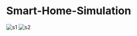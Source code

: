 # Smart-Home-Simulation
![s1](https://github.com/JPFantacy/Smart-Home-Simulation/assets/106395294/6f5dfde6-4a7e-4630-a85d-16af1505bc62)
![s2](https://github.com/JPFantacy/Smart-Home-Simulation/assets/106395294/a8feb8b6-c29e-4186-82d0-c970eb51e18d)
